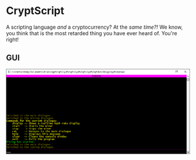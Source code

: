 # CryptScript

A scripting language _and_ a cryptocurrency? At the _same time?!_ We know, you think that is the most retarded thing you have ever heard of. You're right!

## GUI

![](https://github.com/James-Dumas/cryptscript/blob/gui-development/gitresources/CryptScriptGUI.PNG "")
